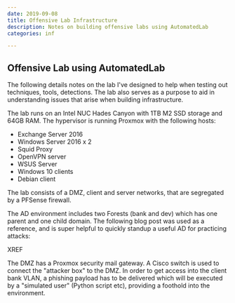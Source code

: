 ```yaml
---
date: 2019-09-08
title: Offensive Lab Infrastructure
description: Notes on building offensive labs using AutomatedLab
categories: inf

---
```

## Offensive Lab using AutomatedLab

The following details notes on the lab I've designed to help when testing out techniques, tools, detections. The lab also serves as a purpose to aid in understanding issues that arise when building infrastructure.

The lab runs on an Intel NUC Hades Canyon with 1TB M2 SSD storage and 64GB RAM. The hypervisor is running Proxmox with the following hosts:

* Exchange Server 2016
* Windows Server 2016 x 2
* Squid Proxy
* OpenVPN server
* WSUS Server
* Windows 10 clients
* Debian client

The lab consists of a DMZ, client and server networks, that are segregated by a PFSense firewall.

The AD environment includes two Forests (bank and dev) which has one parent and one child domain. The following blog post was used as a reference, and is super helpful to quickly standup a useful AD for practicing attacks:

XREF

The DMZ has a Proxmox security mail gateway. A Cisco switch is used to connect the "attacker box" to the DMZ. In order to get access into the client bank VLAN, a phishing payload has to be delivered which will be executed by a "simulated user" (Python script etc), providing a foothold into the environment.